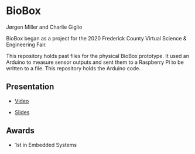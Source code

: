 # BioBox

Jørgen Miller and Charlie Giglio

BioBox began as a project for the 2020 Frederick County Virtual Science & Engineering Fair.

This repository holds past files for the physical BioBox prototype. It used an Arduino to measure sensor outputs and sent them to a Raspberry Pi to be written to a file. This repository holds the Arduino code.


## Presentation

* [Video](https://youtu.be/DMNCBFbdnxE)

* [Slides](https://docs.google.com/presentation/d/1FDCTRJrGZ8Pd45ZKeVMN1zExOo9Kf5eyEb1XXvATKQU/edit?usp=sharing)

## Awards

* 1st in Embedded Systems

